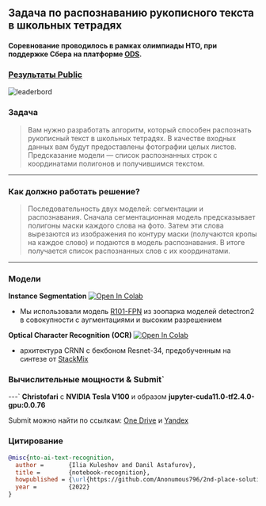 ## Задача по распознаванию рукописного текста в школьных тетрадях
#### Соревнование проводилось в рамках олимпиады НТО, при поддержке Сбера на платформе [ODS](https://ods.ai/competitions/nto_final_21-22).

### [Результаты Public](https://ods.ai/competitions/nto_final_21-22/leaderboard)
![leaderbord](https://cdn.discordapp.com/attachments/660500818180440084/950114565029523506/unknown.png)

### Задача
> Вам нужно разработать алгоритм, который способен распознать рукописный текст в школьных тетрадях. В качестве входных данных вам будут предоставлены фотографии целых листов. Предсказание модели — список распознанных строк с координатами полигонов и получившимся текстом.
---

### Как должно работать решение?
> Последовательность двух моделей: сегментации и распознавания. Сначала сегментационная модель предсказывает полигоны маски каждого слова на фото. Затем эти слова вырезаются из изображения по контуру маски (получаются кропы на каждое слово) и подаются в модель распознавания. В итоге получается список распознанных слов с их координатами.
---

### Модели

**Instance Segmentation**
[![Open In Colab](https://colab.research.google.com/assets/colab-badge.svg)](https://colab.research.google.com/github/Lednik7/nto-ai-text-recognition/blob/main/train/detectron2_segmentation_latest.ipynb)

- Мы использовали модель [R101-FPN](https://github.com/facebookresearch/detectron2/blob/main/MODEL_ZOO.md#coco-instance-segmentation-baselines-with-mask-r-cnn) из зоопарка моделей detectron2 в совокупности с аугментациями и высоким разрешением

**Optical Character Recognition (OCR)**
[![Open In Colab](https://colab.research.google.com/assets/colab-badge.svg)](https://colab.research.google.com/github/Anonumous796/2nd-place-solution-NTO-AI-2022/blob/main/train/model_for_ocr.ipynb)

- архитектура CRNN с бекбоном Resnet-34, предобученным на синтезе от [StackMix](https://github.com/sberbank-ai/StackMix-OCR)

### Вычислительные мощности & Submit`
---`
**Christofari** с **NVIDIA Tesla V100** и образом **jupyter-cuda11.0-tf2.4.0-gpu:0.0.76**

Submit можно найти по ссылкам:
[One Drive](https://1drv.ms/u/s!AkPiJU-1XuQSgYkM5DJkxnywM8MfqQ?e=JCEel1) и 
[Yandex](https://storage.yandexcloud.net/datasouls-ods/submissions/e7c3d807-0f20-4003-9935-977432b4d615/2d91525d/ocr_submit%20%2810%29.zip)

### Цитирование
```BibTeX
@misc{nto-ai-text-recognition,
  author =       {Ilia Kuleshov and Danil Astafurov},
  title =        {notebook-recognition},
  howpublished = {\url{https://github.com/Anonumous796/2nd-place-solution-NTO-AI-2022}},
  year =         {2022}
}
```